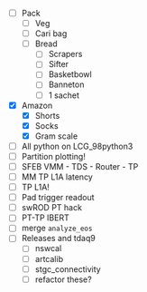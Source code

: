 - [ ] Pack
  - [ ] Veg
  - [ ] Cari bag
  - [ ] Bread
    - [ ] Scrapers
    - [ ] Sifter
    - [ ] Basketbowl
    - [ ] Banneton
    - [ ] 1 sachet
- [x] Amazon
  - [x] Shorts
  - [x] Socks
  - [x] Gram scale
- [ ] All python on LCG_98python3
- [ ] Partition plotting!
- [ ] SFEB VMM - TDS - Router - TP
- [ ] MM TP L1A latency
- [ ] TP L1A!
- [ ] Pad trigger readout
- [ ] swROD PT hack
- [ ] PT-TP IBERT
- [ ] merge `analyze_eos`
- [ ] Releases and tdaq9
  - [ ] nswcal
  - [ ] artcalib
  - [ ] stgc_connectivity
  - [ ] refactor these?
